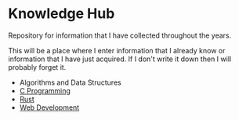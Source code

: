 # Knowledge Hub

Repository for information that I have collected throughout the years.

This will be a place where I enter information that I already know or information that I have just acquired.  If I don't write it down then I will probably forget it.

- Algorithms and Data Structures
- [C Programming](c-programming/README.md)
- [Rust](rust/README.md)
- [Web Development](web-development/README.md)

